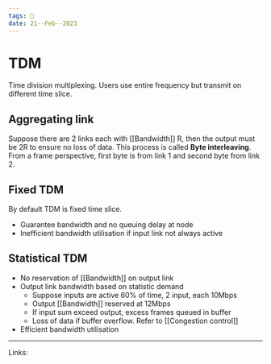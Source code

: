 ```yaml
---
tags: 🌱
date: 21--Feb--2023
---
```


# TDM
Time division multiplexing.
Users use entire frequency but transmit on different time slice.

## Aggregating link
Suppose there are 2 links each with [[Bandwidth]] R, then the output must be 2R to ensure no loss of data. This process is called **Byte interleaving**. From a frame perspective, first byte is from link 1 and second byte from link 2.

## Fixed TDM
By default TDM is fixed time slice.
- Guarantee bandwidth and no queuing delay at node
- Inefficient bandwidth utilisation if input link not always active

## Statistical TDM
- No reservation of [[Bandwidth]] on output link
- Output link bandwidth based on statistic demand
    - Suppose inputs are active 60% of time, 2 input, each 10Mbps
    - Output [[Bandwidth]] reserved at 12Mbps
    - If input sum exceed output, excess frames queued in buffer
    - Loss of data if buffer overflow. Refer to [[Congestion control]]
- Efficient bandwidth utilisation

---
Links: 